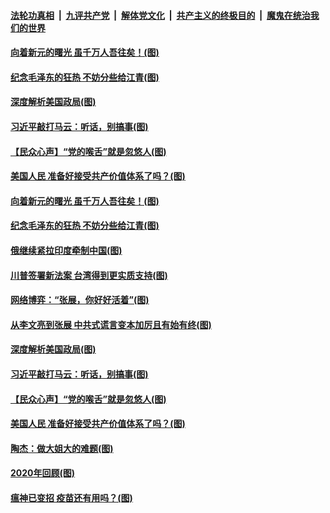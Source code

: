 ####  [法轮功真相](../../../../basic/blob/master/README.md?t=01010131) &nbsp;|&nbsp; [九评共产党](../../../../9ping.md/blob/master/README.md?t=01010131) &nbsp;|&nbsp; [解体党文化](../../../../jtdwh.md/blob/master/README.md?t=01010131)  &nbsp;|&nbsp; [共产主义的终极目的](../../../../gczydzjmd.md/blob/master/README.md?t=01010131) &nbsp;|&nbsp; [魔鬼在统治我们的世界](../../../../mgztzwmdsj.md/blob/master/README.md?t=01010131) 

#### [向着新元的曙光 虽千万人吾往矣！(图)](../pages/p4/957448.md?t=01010131) 

#### [纪念毛泽东的狂热 不妨分些给江青(图)](../pages/p4/957637.md?t=01010131) 

#### [深度解析美国政局(图)](../pages/p4/957571.md?t=01010131) 

#### [习近平敲打马云：听话，别搞事(图)](../pages/p4/957478.md?t=01010131) 

#### [【民众心声】“党的喉舌”就是忽悠人(图)](../pages/p4/957254.md?t=01010131) 

#### [美国人民 准备好接受共产价值体系了吗？(图)](../pages/p4/957476.md?t=01010131) 


#### [向着新元的曙光 虽千万人吾往矣！(图)](../pages/p4/957448.md?t=01010131) 

#### [纪念毛泽东的狂热 不妨分些给江青(图)](../pages/p4/957637.md?t=01010131) 


#### [俄继续紧拉印度牵制中国(图)](../pages/p4/957613.md?t=01010131) 

#### [川普签署新法案 台湾得到更实质支持(图)](../pages/p4/957606.md?t=01010131) 

#### [网络博弈：“张展，你好好活着”(图)](../pages/p4/957600.md?t=01010131) 

#### [从李文亮到张展 中共式谎言变本加厉且有始有终(图)](../pages/p4/957597.md?t=01010131) 

#### [深度解析美国政局(图)](../pages/p4/957571.md?t=01010131) 




#### [习近平敲打马云：听话，别搞事(图)](../pages/p4/957478.md?t=01010131) 

#### [【民众心声】“党的喉舌”就是忽悠人(图)](../pages/p4/957254.md?t=01010131) 

#### [美国人民 准备好接受共产价值体系了吗？(图)](../pages/p4/957476.md?t=01010131) 


#### [陶杰：做大姐大的难题(图)](../pages/p4/957482.md?t=01010131) 

#### [2020年回顾(图)](../pages/p4/957470.md?t=01010131) 

#### [瘟神已变招 疫苗还有用吗？(图)](../pages/p4/957467.md?t=01010131) 



